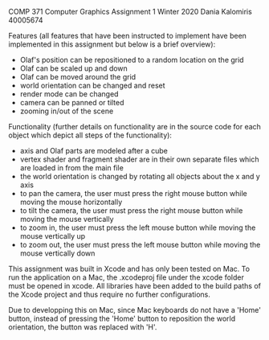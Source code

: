 COMP 371 Computer Graphics Assignment 1
Winter 2020
Dania Kalomiris
40005674

Features (all features that have been instructed to implement have been implemented in this assignment but below is a brief overview):
- Olaf's position can be repositioned to a random location on the grid
- Olaf can be scaled up and down
- Olaf can be moved around the grid
- world orientation can be changed and reset
- render mode can be changed
- camera can be panned or tilted
- zooming in/out of the scene

Functionality (further details on functionality are in the source code for each object which depict all steps of the functionality):
- axis and Olaf parts are modeled after a cube
- vertex shader and fragment shader are in their own separate files which are loaded in from the main file
- the world orientation is changed by rotating all objects about the x and y axis
- to pan the camera, the user must press the right mouse button while moving the mouse horizontally
- to tilt the camera, the user must press the right mouse button while moving the mouse vertically
- to zoom in, the user must press the left mouse button while moving the mouse vertically up
- to zoom out, the user must press the left mouse button while moving the mouse vertically down

This assignment was built in Xcode and has only been tested on Mac. To run the application on a Mac, the .xcodeproj file under the xcode folder must be opened in xcode. All libraries have been added to the build paths of the Xcode project and thus require no further configurations. 

Due to developping this on Mac, since Mac keyboards do not have a 'Home' button, instead of pressing the 'Home' button to reposition the world orientation, the button was replaced with 'H'.